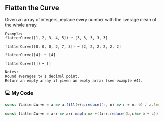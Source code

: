 ## Flatten the Curve

Given an array of integers, replace every number with the average mean of the whole array.
```
Examples
flattenCurve([1, 2, 3, 4, 5]) ➞ [3, 3, 3, 3, 3]

flattenCurve([0, 0, 0, 2, 7, 3]) ➞ [2, 2, 2, 2, 2, 2]

flattenCurve([4]) ➞ [4]

flattenCurve([]) ➞ []

Notes:
Round averages to 1 decimal point.
Return an empty array if given an empty array (see example #4).
```
### :computer: My Code
```js
const flattenCurve = a => a.fill(+(a.reduce((r, n) => r + n, 0) / a.length).toFixed(1));

const flattenCurve = arr => arr.map(a => +((arr.reduce((b,c)=> b + c)) / arr.length).toFixed(1));
  
```
